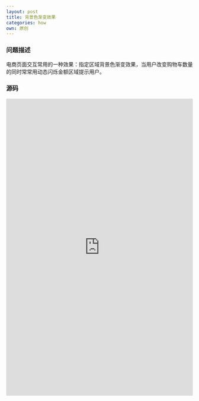 ```yaml
---
layout: post
title: 背景色渐变效果
categories: how
own: 原创
---
```


### 问题描述

电商页面交互常用的一种效果：指定区域背景色渐变效果，当用户改变购物车数量的同时常常用动态闪烁金额区域提示用户。

### 源码

<iframe width="100%" height="800" src="http://jsfiddle.net/cuc_ygh/21s5r06o/embedded/" allowfullscreen="allowfullscreen" frameborder="0"></iframe>